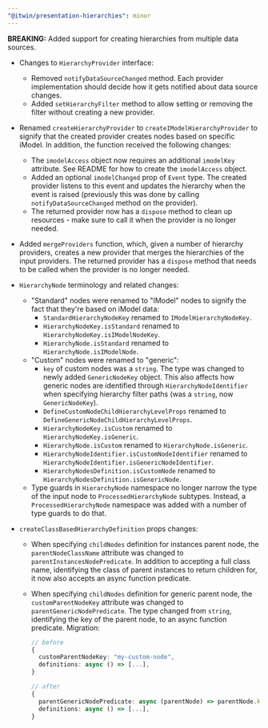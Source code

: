 ```yaml
---
"@itwin/presentation-hierarchies": minor
---
```


**BREAKING:** Added support for creating hierarchies from multiple data sources.

- Changes to `HierarchyProvider` interface:
  - Removed `notifyDataSourceChanged` method. Each provider implementation should decide how it gets notified about data source changes.
  - Added `setHierarchyFilter` method to allow setting or removing the filter without creating a new provider.

- Renamed `createHierarchyProvider` to `createIModelHierarchyProvider` to signify that the created provider creates nodes based on specific iModel. In addition, the function received the following changes:
  - The `imodelAccess` object now requires an additional `imodelKey` attribute. See README for how to create the `imodelAccess` object.
  - Added an optional `imodelChanged` prop of `Event` type. The created provider listens to this event and updates the hierarchy when the event is raised (previously this was done by calling `notifyDataSourceChanged` method on the provider).
  - The returned provider now has a `dispose` method to clean up resources - make sure to call it when the provider is no longer needed.

- Added `mergeProviders` function, which, given a number of hierarchy providers, creates a new provider that merges the hierarchies of the input providers. The returned provider has a `dispose` method that needs to be called when the provider is no longer needed.

- `HierarchyNode` terminology and related changes:
  - "Standard" nodes were renamed to "IModel" nodes to signify the fact that they're based on iModel data:
    - `StandardHierarchyNodeKey` renamed to `IModelHierarchyNodeKey`.
    - `HierarchyNodeKey.isStandard` renamed to `HierarchyNodeKey.isIModelNodeKey`.
    - `HierarchyNode.isStandard` renamed to `HierarchyNode.isIModelNode`.
  - "Custom" nodes were renamed to "generic":
    - `key` of custom nodes was a `string`. The type was changed to newly added `GenericNodeKey` object. This also affects how generic nodes are identified through `HierarchyNodeIdentifier` when specifying hierarchy filter paths (was a `string`, now `GenericNodeKey`).
    - `DefineCustomNodeChildHierarchyLevelProps` renamed to `DefineGenericNodeChildHierarchyLevelProps`.
    - `HierarchyNodeKey.isCustom` renamed to `HierarchyNodeKey.isGeneric`.
    - `HierarchyNode.isCustom` renamed to `HierarchyNode.isGeneric`.
    - `HierarchyNodeIdentifier.isCustomNodeIdentifier` renamed to `HierarchyNodeIdentifier.isGenericNodeIdentifier`.
    - `HierarchyNodesDefinition.isCustomNode` renamed to `HierarchyNodesDefinition.isGenericNode`.
  - Type guards in `HierarchyNode` namespace no longer narrow the type of the input node to `ProcessedHierarchyNode` subtypes. Instead, a `ProcessedHierarchyNode` namespace was added with a number of type guards to do that.

- `createClassBasedHierarchyDefinition` props changes:
  - When specifying `childNodes` definition for instances parent node, the `parentNodeClassName` attribute was changed to `parentInstancesNodePredicate`. In addition to accepting a full class name, identifying the class of parent instances to return children for, it now also accepts an async function predicate.
  - When specifying `childNodes` definition for generic parent node, the `customParentNodeKey` attribute was changed to `parentGenericNodePredicate`. The type changed from `string`, identifying the key of the parent node, to an async function predicate. Migration:

    ```ts
    // before
    {
      customParentNodeKey: "my-custom-node",
      definitions: async () => [...],
    }

    // after
    {
      parentGenericNodePredicate: async (parentNode) => parentNode.key.id === "my-custom-node",
      definitions: async () => [...],
    }
    ```
